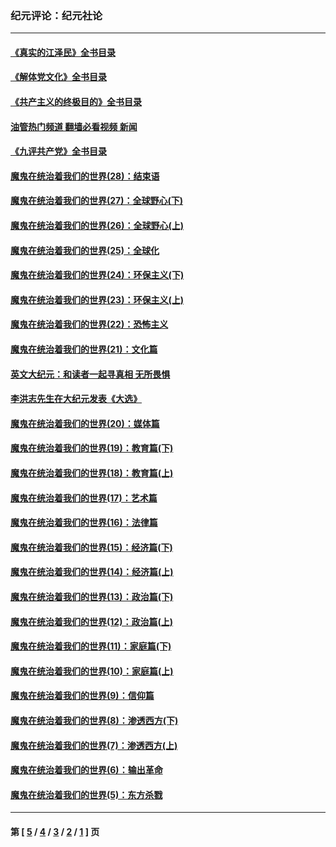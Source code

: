 ### 纪元评论：纪元社论
---
#### [《真实的江泽民》全书目录](../../pages/nsc422/n13721399.md?12130330) 
#### [《解体党文化》全书目录](../../pages/nsc422/n13721157.md?12130330) 
#### [《共产主义的终极目的》全书目录](../../pages/nsc422/n13721048.md?12130330) 
#### [油管热门频道 翻墙必看视频 新闻](ok?12130330)
#### [《九评共产党》全书目录](../../pages/nsc422/n13708085.md?12130330) 
#### [魔鬼在统治着我们的世界(28)：结束语](../../pages/nsc422/n10936246.md?12130330) 
#### [魔鬼在统治着我们的世界(27)：全球野心(下)](../../pages/nsc422/n10928319.md?12130330) 
#### [魔鬼在统治着我们的世界(26)：全球野心(上)](../../pages/nsc422/n10900318.md?12130330) 
#### [魔鬼在统治着我们的世界(25)：全球化](../../pages/nsc422/n10788205.md?12130330) 
#### [魔鬼在统治着我们的世界(24)：环保主义(下)](../../pages/nsc422/n10695307.md?12130330) 
#### [魔鬼在统治着我们的世界(23)：环保主义(上)](../../pages/nsc422/n10688613.md?12130330) 
#### [魔鬼在统治着我们的世界(22)：恐怖主义](../../pages/nsc422/n10614727.md?12130330) 
#### [魔鬼在统治着我们的世界(21)：文化篇](../../pages/nsc422/n10597706.md?12130330) 
#### [英文大纪元：和读者一起寻真相 无所畏惧](../../pages/nsc422/n12542027.md?12130330) 
#### [李洪志先生在大纪元发表《大选》](../../pages/nsc422/n12534746.md?12130330) 
#### [魔鬼在统治着我们的世界(20)：媒体篇](../../pages/nsc422/n10586579.md?12130330) 
#### [魔鬼在统治着我们的世界(19)：教育篇(下)](../../pages/nsc422/n10564808.md?12130330) 
#### [魔鬼在统治着我们的世界(18)：教育篇(上)](../../pages/nsc422/n10526970.md?12130330) 
#### [魔鬼在统治着我们的世界(17)：艺术篇](../../pages/nsc422/n10499093.md?12130330) 
#### [魔鬼在统治着我们的世界(16)：法律篇](../../pages/nsc422/n10485969.md?12130330) 
#### [魔鬼在统治着我们的世界(15)：经济篇(下)](../../pages/nsc422/n10469975.md?12130330) 
#### [魔鬼在统治着我们的世界(14)：经济篇(上)](../../pages/nsc422/n10457370.md?12130330) 
#### [魔鬼在统治着我们的世界(13)：政治篇(下)](../../pages/nsc422/n10448270.md?12130330) 
#### [魔鬼在统治着我们的世界(12)：政治篇(上)](../../pages/nsc422/n10444576.md?12130330) 
#### [魔鬼在统治着我们的世界(11)：家庭篇(下)](../../pages/nsc422/n10440961.md?12130330) 
#### [魔鬼在统治着我们的世界(10)：家庭篇(上)](../../pages/nsc422/n10435448.md?12130330) 
#### [魔鬼在统治着我们的世界(9)：信仰篇](../../pages/nsc422/n10432159.md?12130330) 
#### [魔鬼在统治着我们的世界(8)：渗透西方(下)](../../pages/nsc422/n10429603.md?12130330) 
#### [魔鬼在统治着我们的世界(7)：渗透西方(上)](../../pages/nsc422/n10426013.md?12130330) 
#### [魔鬼在统治着我们的世界(6)：输出革命](../../pages/nsc422/n10421536.md?12130330) 
#### [魔鬼在统治着我们的世界(5)：东方杀戮](../../pages/nsc422/n10417707.md?12130330) 

---
#### 第 [ [5](./5.md?12130330) / [4](./4.md?12130330) / [3](./3.md?12130330) / [2](./2.md?12130330) / [1](./1.md?12130330) ] 页
